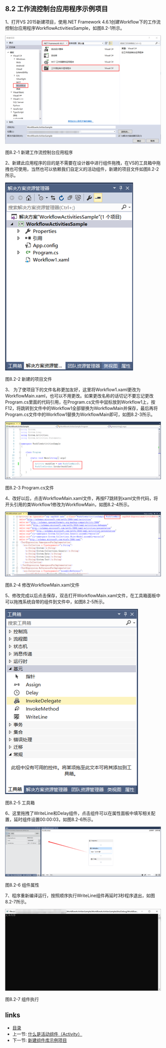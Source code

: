 ## 8.2 工作流控制台应用程序示例项目

1、打开VS 2015新建项目，使用.NET Framework 4.6.1创建Workflow下的工作流控制台应用程序WorkflowActivitiesSample，如图8.2-1所示。

![](images/8.2-1.png)

图8.2-1 新建工作流控制台应用程序

2、新建此应用程序的目的是不需要在设计器中进行组件拖拽，在VS的工具箱中拖拽也可使用，当然也可以依赖我们自定义的活动组件，新建的项目文件如图8.2-2所示。

![](images/8.2-2.png)

图8.2-2 新建的项目文件

3、 为了使项目下的文件名称更加友好，这里将Workflow1.xaml更改为WorkflowMain.xaml，也可以不用更改。如果更改名称的话切记不要忘记更改Program.cs里面的代码引用，在Program.cs文件中鼠标放到Workflow1上，按F12，将跳转到文件中的Workflow1全部替换为WorkflowMain并保存，最后再将Program.cs文件中的Workflow1替换为WorkflowMain即可，如图8.2-3所示。

![](images/8.2-3.png)

图8.2-3 Program.cs文件

4、改好以后，点击WorkflowMain.xaml文件，再按F7跳转到xaml文件代码，将开头引用的类Workflow1修改为WorkflowMain，如图8.2-4所示。

![](images/8.2-4.png)

图8.2-4 修改WorkflowMain.xaml文件

5、修改完成以后点击保存，双击打开WorkflowMain.xaml文件，在工具箱面板中可以拖拽系统自带的组件到文件中，如图8.2-5所示。

![](images/8.2-5.png)

图8.2-5 工具箱

6、这里拖拽了WriteLine和Delay组件，点击组件可以在属性面板中填写相关配置，延时组件设置00:00:03，如图8.2-6所示。

![](images/8.2-6.png)

图8.2-6 组件属性

7、程序重新编译运行，按照顺序执行WriteLine组件再延时3秒程序退出，如图8.2-7所示。

![](images/8.2-7.png)

图8.2-7 组件执行

## links
   * [目录](<preface.md>)
   * 上一节: [什么是活动组件（Activity）](<08.1.md>)
   * 下一节: [新建组件库示例项目](<08.3.0.md>)
